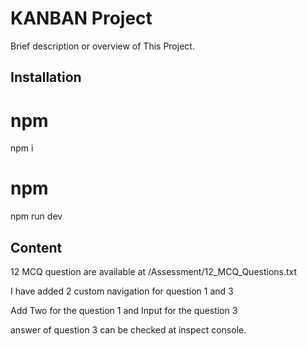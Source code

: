 

# KANBAN Project

Brief description or overview of This Project.



## Installation

# npm
npm i

# npm
npm run dev

## Content

12 MCQ question are available at /Assessment/12_MCQ_Questions.txt

I have added 2 custom navigation for question 1 and 3

Add Two for the question 1 and Input for the question 3

answer of question 3 can be checked at inspect console.


